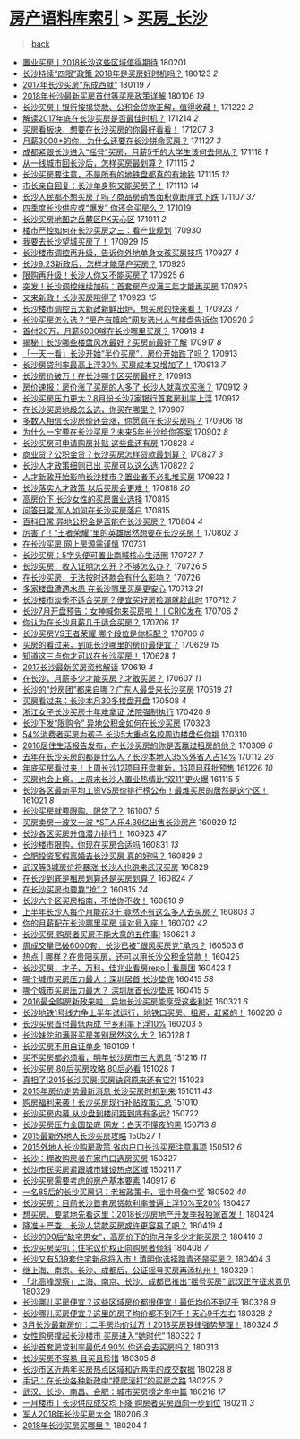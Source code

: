 [房产语料库索引](../../README.md)  > [买房_长沙](买房_长沙.md)
====
> [back](../README.md)

- [置业买房丨2018长沙这些区域值得期待](http://jkwz.applinzi.com/ittc/7065173131377771527.html#%E7%BD%AE%E4%B8%9A%E4%B9%B0%E6%88%BF%E4%B8%A82018%E9%95%BF%E6%B2%99%E8%BF%99%E4%BA%9B%E5%8C%BA%E5%9F%9F%E5%80%BC%E5%BE%97%E6%9C%9F%E5%BE%85) 180201  
- [长沙持续“四限”政策 2018年是买房好时机吗？](http://jkwz.applinzi.com/ittc/7061788279328736272.html#%E9%95%BF%E6%B2%99%E6%8C%81%E7%BB%AD%E2%80%9C%E5%9B%9B%E9%99%90%E2%80%9D%E6%94%BF%E7%AD%96+2018%E5%B9%B4%E6%98%AF%E4%B9%B0%E6%88%BF%E5%A5%BD%E6%97%B6%E6%9C%BA%E5%90%97%EF%BC%9F) 180123 *2* 
- [2017年长沙买房“东成西就”](http://jkwz.applinzi.com/ittc/7060253233107174406.html#2017%E5%B9%B4%E9%95%BF%E6%B2%99%E4%B9%B0%E6%88%BF%E2%80%9C%E4%B8%9C%E6%88%90%E8%A5%BF%E5%B0%B1%E2%80%9D) 180119 *7* 
- [2018年长沙最新买房首付等买房政策详解](http://jkwz.applinzi.com/ittc/7055385220805559307.html#2018%E5%B9%B4%E9%95%BF%E6%B2%99%E6%9C%80%E6%96%B0%E4%B9%B0%E6%88%BF%E9%A6%96%E4%BB%98%E7%AD%89%E4%B9%B0%E6%88%BF%E6%94%BF%E7%AD%96%E8%AF%A6%E8%A7%A3) 180106 *19* 
- [长沙买房丨银行按揭贷款、公积金贷款正解，值得收藏！](http://jkwz.applinzi.com/ittc/7049837351335887889.html#%E9%95%BF%E6%B2%99%E4%B9%B0%E6%88%BF%E4%B8%A8%E9%93%B6%E8%A1%8C%E6%8C%89%E6%8F%AD%E8%B4%B7%E6%AC%BE%E3%80%81%E5%85%AC%E7%A7%AF%E9%87%91%E8%B4%B7%E6%AC%BE%E6%AD%A3%E8%A7%A3%EF%BC%8C%E5%80%BC%E5%BE%97%E6%94%B6%E8%97%8F%EF%BC%81) 171222 *2* 
- [解读2017年底在长沙买房是否最佳时机？](http://jkwz.applinzi.com/ittc/7046963695517697041.html#%E8%A7%A3%E8%AF%BB2017%E5%B9%B4%E5%BA%95%E5%9C%A8%E9%95%BF%E6%B2%99%E4%B9%B0%E6%88%BF%E6%98%AF%E5%90%A6%E6%9C%80%E4%BD%B3%E6%97%B6%E6%9C%BA%EF%BC%9F) 171214 *2* 
- [买房看板块，想要在长沙买房的你最好看看！](http://jkwz.applinzi.com/ittc/7044350539700110353.html#%E4%B9%B0%E6%88%BF%E7%9C%8B%E6%9D%BF%E5%9D%97%EF%BC%8C%E6%83%B3%E8%A6%81%E5%9C%A8%E9%95%BF%E6%B2%99%E4%B9%B0%E6%88%BF%E7%9A%84%E4%BD%A0%E6%9C%80%E5%A5%BD%E7%9C%8B%E7%9C%8B%EF%BC%81) 171207 *3* 
- [月薪3000+的你，为什么还要在长沙拼命买房？](http://jkwz.applinzi.com/ittc/7040657881181979665.html#%E6%9C%88%E8%96%AA3000%2B%E7%9A%84%E4%BD%A0%EF%BC%8C%E4%B8%BA%E4%BB%80%E4%B9%88%E8%BF%98%E8%A6%81%E5%9C%A8%E9%95%BF%E6%B2%99%E6%8B%BC%E5%91%BD%E4%B9%B0%E6%88%BF%EF%BC%9F) 171127 *3* 
- [成都紧跟长沙进入“摇号”买房，月薪5千的大学生该何去何从？](http://jkwz.applinzi.com/ittc/7036912177515070481.html#%E6%88%90%E9%83%BD%E7%B4%A7%E8%B7%9F%E9%95%BF%E6%B2%99%E8%BF%9B%E5%85%A5%E2%80%9C%E6%91%87%E5%8F%B7%E2%80%9D%E4%B9%B0%E6%88%BF%EF%BC%8C%E6%9C%88%E8%96%AA5%E5%8D%83%E7%9A%84%E5%A4%A7%E5%AD%A6%E7%94%9F%E8%AF%A5%E4%BD%95%E5%8E%BB%E4%BD%95%E4%BB%8E%EF%BC%9F) 171118 *1* 
- [从一线城市回长沙后，怎样买房最划算？](http://jkwz.applinzi.com/ittc/7036161502388683793.html#%E4%BB%8E%E4%B8%80%E7%BA%BF%E5%9F%8E%E5%B8%82%E5%9B%9E%E9%95%BF%E6%B2%99%E5%90%8E%EF%BC%8C%E6%80%8E%E6%A0%B7%E4%B9%B0%E6%88%BF%E6%9C%80%E5%88%92%E7%AE%97%EF%BC%9F) 171115 *2* 
- [长沙买房要注意，不是所有的地铁盘都真的有地铁](http://jkwz.applinzi.com/ittc/7036126496249349136.html#%E9%95%BF%E6%B2%99%E4%B9%B0%E6%88%BF%E8%A6%81%E6%B3%A8%E6%84%8F%EF%BC%8C%E4%B8%8D%E6%98%AF%E6%89%80%E6%9C%89%E7%9A%84%E5%9C%B0%E9%93%81%E7%9B%98%E9%83%BD%E7%9C%9F%E7%9A%84%E6%9C%89%E5%9C%B0%E9%93%81) 171115 *12* 
- [市长亲自回复：长沙单身狗又能买房了！](http://jkwz.applinzi.com/ittc/7034282744090199057.html#%E5%B8%82%E9%95%BF%E4%BA%B2%E8%87%AA%E5%9B%9E%E5%A4%8D%EF%BC%9A%E9%95%BF%E6%B2%99%E5%8D%95%E8%BA%AB%E7%8B%97%E5%8F%88%E8%83%BD%E4%B9%B0%E6%88%BF%E4%BA%86%EF%BC%81) 171110 *14* 
- [长沙人民都不想买房了吗？商品房销售面积竟断崖式下跌](http://jkwz.applinzi.com/ittc/7033148755287737361.html#%E9%95%BF%E6%B2%99%E4%BA%BA%E6%B0%91%E9%83%BD%E4%B8%8D%E6%83%B3%E4%B9%B0%E6%88%BF%E4%BA%86%E5%90%97%EF%BC%9F%E5%95%86%E5%93%81%E6%88%BF%E9%94%80%E5%94%AE%E9%9D%A2%E7%A7%AF%E7%AB%9F%E6%96%AD%E5%B4%96%E5%BC%8F%E4%B8%8B%E8%B7%8C) 171107 *37* 
- [四季度长沙供应或“爆发” 你还会买房么？](http://jkwz.applinzi.com/ittc/7026187282573427729.html#%E5%9B%9B%E5%AD%A3%E5%BA%A6%E9%95%BF%E6%B2%99%E4%BE%9B%E5%BA%94%E6%88%96%E2%80%9C%E7%88%86%E5%8F%91%E2%80%9D+%E4%BD%A0%E8%BF%98%E4%BC%9A%E4%B9%B0%E6%88%BF%E4%B9%88%EF%BC%9F) 171019  
- [长沙买房地图之岳麓区PK天心区](http://jkwz.applinzi.com/ittc/7023177218073822224.html#%E9%95%BF%E6%B2%99%E4%B9%B0%E6%88%BF%E5%9C%B0%E5%9B%BE%E4%B9%8B%E5%B2%B3%E9%BA%93%E5%8C%BAPK%E5%A4%A9%E5%BF%83%E5%8C%BA) 171011 *2* 
- [楼市严控如何在长沙买房之三：看产业规划](http://jkwz.applinzi.com/ittc/7019043033985844240.html#%E6%A5%BC%E5%B8%82%E4%B8%A5%E6%8E%A7%E5%A6%82%E4%BD%95%E5%9C%A8%E9%95%BF%E6%B2%99%E4%B9%B0%E6%88%BF%E4%B9%8B%E4%B8%89%EF%BC%9A%E7%9C%8B%E4%BA%A7%E4%B8%9A%E8%A7%84%E5%88%92) 170930  
- [我要去长沙望城买房了！](http://jkwz.applinzi.com/ittc/7018658905595593744.html#%E6%88%91%E8%A6%81%E5%8E%BB%E9%95%BF%E6%B2%99%E6%9C%9B%E5%9F%8E%E4%B9%B0%E6%88%BF%E4%BA%86%EF%BC%81) 170929 *15* 
- [长沙楼市调控再升级，告诉你外地单身女孩买房技巧](http://jkwz.applinzi.com/ittc/7018045133289948176.html#%E9%95%BF%E6%B2%99%E6%A5%BC%E5%B8%82%E8%B0%83%E6%8E%A7%E5%86%8D%E5%8D%87%E7%BA%A7%EF%BC%8C%E5%91%8A%E8%AF%89%E4%BD%A0%E5%A4%96%E5%9C%B0%E5%8D%95%E8%BA%AB%E5%A5%B3%E5%AD%A9%E4%B9%B0%E6%88%BF%E6%8A%80%E5%B7%A7) 170927 *4* 
- [长沙9.23新政后，怎样才能落户买房？](http://jkwz.applinzi.com/ittc/7017304719280833552.html#%E9%95%BF%E6%B2%999.23%E6%96%B0%E6%94%BF%E5%90%8E%EF%BC%8C%E6%80%8E%E6%A0%B7%E6%89%8D%E8%83%BD%E8%90%BD%E6%88%B7%E4%B9%B0%E6%88%BF%EF%BC%9F) 170925  
- [限购再升级！长沙人你又不能买房了](http://jkwz.applinzi.com/ittc/7017289805715735569.html#%E9%99%90%E8%B4%AD%E5%86%8D%E5%8D%87%E7%BA%A7%EF%BC%81%E9%95%BF%E6%B2%99%E4%BA%BA%E4%BD%A0%E5%8F%88%E4%B8%8D%E8%83%BD%E4%B9%B0%E6%88%BF%E4%BA%86) 170925 *6* 
- [突发！长沙调控继续加码：首套房产权满三年才能再买房](http://jkwz.applinzi.com/ittc/7017222502487688209.html#%E7%AA%81%E5%8F%91%EF%BC%81%E9%95%BF%E6%B2%99%E8%B0%83%E6%8E%A7%E7%BB%A7%E7%BB%AD%E5%8A%A0%E7%A0%81%EF%BC%9A%E9%A6%96%E5%A5%97%E6%88%BF%E4%BA%A7%E6%9D%83%E6%BB%A1%E4%B8%89%E5%B9%B4%E6%89%8D%E8%83%BD%E5%86%8D%E4%B9%B0%E6%88%BF) 170925  
- [又来新政！长沙买房哦得了](http://jkwz.applinzi.com/ittc/7016537752571741200.html#%E5%8F%88%E6%9D%A5%E6%96%B0%E6%94%BF%EF%BC%81%E9%95%BF%E6%B2%99%E4%B9%B0%E6%88%BF%E5%93%A6%E5%BE%97%E4%BA%86) 170923 *15* 
- [长沙楼市调控五大新政新鲜出炉，想买房的快来看！](http://jkwz.applinzi.com/ittc/7016306516246922257.html#%E9%95%BF%E6%B2%99%E6%A5%BC%E5%B8%82%E8%B0%83%E6%8E%A7%E4%BA%94%E5%A4%A7%E6%96%B0%E6%94%BF%E6%96%B0%E9%B2%9C%E5%87%BA%E7%82%89%EF%BC%8C%E6%83%B3%E4%B9%B0%E6%88%BF%E7%9A%84%E5%BF%AB%E6%9D%A5%E7%9C%8B%EF%BC%81) 170923 *7* 
- [长沙买房怎么选？“房产有嘻哈”网友选出人气楼盘告诉你](http://jkwz.applinzi.com/ittc/7015170963040371728.html#%E9%95%BF%E6%B2%99%E4%B9%B0%E6%88%BF%E6%80%8E%E4%B9%88%E9%80%89%EF%BC%9F%E2%80%9C%E6%88%BF%E4%BA%A7%E6%9C%89%E5%98%BB%E5%93%88%E2%80%9D%E7%BD%91%E5%8F%8B%E9%80%89%E5%87%BA%E4%BA%BA%E6%B0%94%E6%A5%BC%E7%9B%98%E5%91%8A%E8%AF%89%E4%BD%A0) 170920 *2* 
- [首付20万，月薪5000够在长沙哪里买房？](http://jkwz.applinzi.com/ittc/7014675351622648849.html#%E9%A6%96%E4%BB%9820%E4%B8%87%EF%BC%8C%E6%9C%88%E8%96%AA5000%E5%A4%9F%E5%9C%A8%E9%95%BF%E6%B2%99%E5%93%AA%E9%87%8C%E4%B9%B0%E6%88%BF%EF%BC%9F) 170918 *4* 
- [揭秘｜长沙哪些楼盘风水最好？买房前最好了解](http://jkwz.applinzi.com/ittc/7014243792927065104.html#%E6%8F%AD%E7%A7%98%EF%BD%9C%E9%95%BF%E6%B2%99%E5%93%AA%E4%BA%9B%E6%A5%BC%E7%9B%98%E9%A3%8E%E6%B0%B4%E6%9C%80%E5%A5%BD%EF%BC%9F%E4%B9%B0%E6%88%BF%E5%89%8D%E6%9C%80%E5%A5%BD%E4%BA%86%E8%A7%A3) 170917 *8* 
- [「一天一看」长沙开始“半价买房”，房价开始跌了吗？](http://jkwz.applinzi.com/ittc/7012923747106030608.html#%E3%80%8C%E4%B8%80%E5%A4%A9%E4%B8%80%E7%9C%8B%E3%80%8D%E9%95%BF%E6%B2%99%E5%BC%80%E5%A7%8B%E2%80%9C%E5%8D%8A%E4%BB%B7%E4%B9%B0%E6%88%BF%E2%80%9D%EF%BC%8C%E6%88%BF%E4%BB%B7%E5%BC%80%E5%A7%8B%E8%B7%8C%E4%BA%86%E5%90%97%EF%BC%9F) 170913  
- [长沙房贷利率最高上浮30% 买房成本又增加了！](http://jkwz.applinzi.com/ittc/7012812586154984464.html#%E9%95%BF%E6%B2%99%E6%88%BF%E8%B4%B7%E5%88%A9%E7%8E%87%E6%9C%80%E9%AB%98%E4%B8%8A%E6%B5%AE30%25+%E4%B9%B0%E6%88%BF%E6%88%90%E6%9C%AC%E5%8F%88%E5%A2%9E%E5%8A%A0%E4%BA%86%EF%BC%81) 170913 *7* 
- [长沙房价破万！在长沙哪个区买房最好？](http://jkwz.applinzi.com/ittc/7012788849498129169.html#%E9%95%BF%E6%B2%99%E6%88%BF%E4%BB%B7%E7%A0%B4%E4%B8%87%EF%BC%81%E5%9C%A8%E9%95%BF%E6%B2%99%E5%93%AA%E4%B8%AA%E5%8C%BA%E4%B9%B0%E6%88%BF%E6%9C%80%E5%A5%BD%EF%BC%9F) 170913  
- [房价速报：房价涨了买房的人多了 长沙人就喜欢买涨？](http://jkwz.applinzi.com/ittc/7012455667682771985.html#%E6%88%BF%E4%BB%B7%E9%80%9F%E6%8A%A5%EF%BC%9A%E6%88%BF%E4%BB%B7%E6%B6%A8%E4%BA%86%E4%B9%B0%E6%88%BF%E7%9A%84%E4%BA%BA%E5%A4%9A%E4%BA%86+%E9%95%BF%E6%B2%99%E4%BA%BA%E5%B0%B1%E5%96%9C%E6%AC%A2%E4%B9%B0%E6%B6%A8%EF%BC%9F) 170912 *9* 
- [长沙买房压力更大？8月份长沙7家银行首套房利率上浮](http://jkwz.applinzi.com/ittc/7012073191898612752.html#%E9%95%BF%E6%B2%99%E4%B9%B0%E6%88%BF%E5%8E%8B%E5%8A%9B%E6%9B%B4%E5%A4%A7%EF%BC%9F8%E6%9C%88%E4%BB%BD%E9%95%BF%E6%B2%997%E5%AE%B6%E9%93%B6%E8%A1%8C%E9%A6%96%E5%A5%97%E6%88%BF%E5%88%A9%E7%8E%87%E4%B8%8A%E6%B5%AE) 170912  
- [在长沙买房地段怎么选，你买在哪里？](http://jkwz.applinzi.com/ittc/7010614054736102417.html#%E5%9C%A8%E9%95%BF%E6%B2%99%E4%B9%B0%E6%88%BF%E5%9C%B0%E6%AE%B5%E6%80%8E%E4%B9%88%E9%80%89%EF%BC%8C%E4%BD%A0%E4%B9%B0%E5%9C%A8%E5%93%AA%E9%87%8C%EF%BC%9F) 170907  
- [多数人相信长沙房价还会涨，你愿意在长沙买房吗？](http://jkwz.applinzi.com/ittc/7010138679539139600.html#%E5%A4%9A%E6%95%B0%E4%BA%BA%E7%9B%B8%E4%BF%A1%E9%95%BF%E6%B2%99%E6%88%BF%E4%BB%B7%E8%BF%98%E4%BC%9A%E6%B6%A8%EF%BC%8C%E4%BD%A0%E6%84%BF%E6%84%8F%E5%9C%A8%E9%95%BF%E6%B2%99%E4%B9%B0%E6%88%BF%E5%90%97%EF%BC%9F) 170906 *18* 
- [为什么一定要在长沙买房？未来5年长沙给你答案](http://jkwz.applinzi.com/ittc/7008654411617010704.html#%E4%B8%BA%E4%BB%80%E4%B9%88%E4%B8%80%E5%AE%9A%E8%A6%81%E5%9C%A8%E9%95%BF%E6%B2%99%E4%B9%B0%E6%88%BF%EF%BC%9F%E6%9C%AA%E6%9D%A55%E5%B9%B4%E9%95%BF%E6%B2%99%E7%BB%99%E4%BD%A0%E7%AD%94%E6%A1%88) 170902 *8* 
- [长沙买房可申请购房补贴 这些盘还有房](http://jkwz.applinzi.com/ittc/7006636250264765456.html#%E9%95%BF%E6%B2%99%E4%B9%B0%E6%88%BF%E5%8F%AF%E7%94%B3%E8%AF%B7%E8%B4%AD%E6%88%BF%E8%A1%A5%E8%B4%B4+%E8%BF%99%E4%BA%9B%E7%9B%98%E8%BF%98%E6%9C%89%E6%88%BF) 170828 *4* 
- [商业贷？公积金贷？长沙买房怎样贷款最划算？](http://jkwz.applinzi.com/ittc/7006506063824946193.html#%E5%95%86%E4%B8%9A%E8%B4%B7%EF%BC%9F%E5%85%AC%E7%A7%AF%E9%87%91%E8%B4%B7%EF%BC%9F%E9%95%BF%E6%B2%99%E4%B9%B0%E6%88%BF%E6%80%8E%E6%A0%B7%E8%B4%B7%E6%AC%BE%E6%9C%80%E5%88%92%E7%AE%97%EF%BC%9F) 170827 *3* 
- [长沙人才政策细则已出 买房可以这么选](http://jkwz.applinzi.com/ittc/7004681700473570320.html#%E9%95%BF%E6%B2%99%E4%BA%BA%E6%89%8D%E6%94%BF%E7%AD%96%E7%BB%86%E5%88%99%E5%B7%B2%E5%87%BA+%E4%B9%B0%E6%88%BF%E5%8F%AF%E4%BB%A5%E8%BF%99%E4%B9%88%E9%80%89) 170822 *2* 
- [人才新政开始影响长沙楼市？置业者不必扎堆买房](http://jkwz.applinzi.com/ittc/7004670560507003920.html#%E4%BA%BA%E6%89%8D%E6%96%B0%E6%94%BF%E5%BC%80%E5%A7%8B%E5%BD%B1%E5%93%8D%E9%95%BF%E6%B2%99%E6%A5%BC%E5%B8%82%EF%BC%9F%E7%BD%AE%E4%B8%9A%E8%80%85%E4%B8%8D%E5%BF%85%E6%89%8E%E5%A0%86%E4%B9%B0%E6%88%BF) 170822 *1* 
- [长沙落实人才政策 以后买房会更难！](http://jkwz.applinzi.com/ittc/7003165592356652048.html#%E9%95%BF%E6%B2%99%E8%90%BD%E5%AE%9E%E4%BA%BA%E6%89%8D%E6%94%BF%E7%AD%96+%E4%BB%A5%E5%90%8E%E4%B9%B0%E6%88%BF%E4%BC%9A%E6%9B%B4%E9%9A%BE%EF%BC%81) 170818 *20* 
- [高房价下 长沙女性的买房置业选择](http://jkwz.applinzi.com/ittc/7002086735100773392.html#%E9%AB%98%E6%88%BF%E4%BB%B7%E4%B8%8B+%E9%95%BF%E6%B2%99%E5%A5%B3%E6%80%A7%E7%9A%84%E4%B9%B0%E6%88%BF%E7%BD%AE%E4%B8%9A%E9%80%89%E6%8B%A9) 170815  
- [问答日常 军人如何在长沙买房落户](http://jkwz.applinzi.com/ittc/7002086723444818960.html#%E9%97%AE%E7%AD%94%E6%97%A5%E5%B8%B8+%E5%86%9B%E4%BA%BA%E5%A6%82%E4%BD%95%E5%9C%A8%E9%95%BF%E6%B2%99%E4%B9%B0%E6%88%BF%E8%90%BD%E6%88%B7) 170815  
- [百科日常 异地公积金是否能在长沙买房？](http://jkwz.applinzi.com/ittc/6998005292754027536.html#%E7%99%BE%E7%A7%91%E6%97%A5%E5%B8%B8+%E5%BC%82%E5%9C%B0%E5%85%AC%E7%A7%AF%E9%87%91%E6%98%AF%E5%90%A6%E8%83%BD%E5%9C%A8%E9%95%BF%E6%B2%99%E4%B9%B0%E6%88%BF%EF%BC%9F) 170804 *4* 
- [厉害了！“王者荣耀”里的英雄居然想要在长沙买房！](http://jkwz.applinzi.com/ittc/6997169192410022928.html#%E5%8E%89%E5%AE%B3%E4%BA%86%EF%BC%81%E2%80%9C%E7%8E%8B%E8%80%85%E8%8D%A3%E8%80%80%E2%80%9D%E9%87%8C%E7%9A%84%E8%8B%B1%E9%9B%84%E5%B1%85%E7%84%B6%E6%83%B3%E8%A6%81%E5%9C%A8%E9%95%BF%E6%B2%99%E4%B9%B0%E6%88%BF%EF%BC%81) 170802 *3* 
- [在长沙买房 网上房源需谨慎](http://jkwz.applinzi.com/ittc/6996527383140893712.html#%E5%9C%A8%E9%95%BF%E6%B2%99%E4%B9%B0%E6%88%BF+%E7%BD%91%E4%B8%8A%E6%88%BF%E6%BA%90%E9%9C%80%E8%B0%A8%E6%85%8E) 170731  
- [长沙买房：5字头便可置业南城核心生活圈](http://jkwz.applinzi.com/ittc/6994983600590947344.html#%E9%95%BF%E6%B2%99%E4%B9%B0%E6%88%BF%EF%BC%9A5%E5%AD%97%E5%A4%B4%E4%BE%BF%E5%8F%AF%E7%BD%AE%E4%B8%9A%E5%8D%97%E5%9F%8E%E6%A0%B8%E5%BF%83%E7%94%9F%E6%B4%BB%E5%9C%88) 170727 *7* 
- [长沙买房，收入证明怎么开？不够怎么办？](http://jkwz.applinzi.com/ittc/6994571260112405521.html#%E9%95%BF%E6%B2%99%E4%B9%B0%E6%88%BF%EF%BC%8C%E6%94%B6%E5%85%A5%E8%AF%81%E6%98%8E%E6%80%8E%E4%B9%88%E5%BC%80%EF%BC%9F%E4%B8%8D%E5%A4%9F%E6%80%8E%E4%B9%88%E5%8A%9E%EF%BC%9F) 170726 *5* 
- [在长沙买房，无法按时还款会有什么影响？](http://jkwz.applinzi.com/ittc/6994423274174677777.html#%E5%9C%A8%E9%95%BF%E6%B2%99%E4%B9%B0%E6%88%BF%EF%BC%8C%E6%97%A0%E6%B3%95%E6%8C%89%E6%97%B6%E8%BF%98%E6%AC%BE%E4%BC%9A%E6%9C%89%E4%BB%80%E4%B9%88%E5%BD%B1%E5%93%8D%EF%BC%9F) 170726  
- [多家楼盘遭遇水患 在长沙哪里买房更安心](http://jkwz.applinzi.com/ittc/6989800583123698705.html#%E5%A4%9A%E5%AE%B6%E6%A5%BC%E7%9B%98%E9%81%AD%E9%81%87%E6%B0%B4%E6%82%A3+%E5%9C%A8%E9%95%BF%E6%B2%99%E5%93%AA%E9%87%8C%E4%B9%B0%E6%88%BF%E6%9B%B4%E5%AE%89%E5%BF%83) 170713 *21* 
- [长沙楼市淡季不适合买房？便宜买好房捡漏就趁此时](http://jkwz.applinzi.com/ittc/6989379712559088657.html#%E9%95%BF%E6%B2%99%E6%A5%BC%E5%B8%82%E6%B7%A1%E5%AD%A3%E4%B8%8D%E9%80%82%E5%90%88%E4%B9%B0%E6%88%BF%EF%BC%9F%E4%BE%BF%E5%AE%9C%E4%B9%B0%E5%A5%BD%E6%88%BF%E6%8D%A1%E6%BC%8F%E5%B0%B1%E8%B6%81%E6%AD%A4%E6%97%B6) 170712 *7* 
- [长沙7月开盘预告：女神喊你来买房啦！丨CRIC发布](http://jkwz.applinzi.com/ittc/6987281505800684548.html#%E9%95%BF%E6%B2%997%E6%9C%88%E5%BC%80%E7%9B%98%E9%A2%84%E5%91%8A%EF%BC%9A%E5%A5%B3%E7%A5%9E%E5%96%8A%E4%BD%A0%E6%9D%A5%E4%B9%B0%E6%88%BF%E5%95%A6%EF%BC%81%E4%B8%A8CRIC%E5%8F%91%E5%B8%83) 170706 *2* 
- [你认为在长沙月薪几千适合买房？](http://jkwz.applinzi.com/ittc/6987249079166698500.html#%E4%BD%A0%E8%AE%A4%E4%B8%BA%E5%9C%A8%E9%95%BF%E6%B2%99%E6%9C%88%E8%96%AA%E5%87%A0%E5%8D%83%E9%80%82%E5%90%88%E4%B9%B0%E6%88%BF%EF%BC%9F) 170706 *17* 
- [长沙买房VS王者荣耀 哪个段位是你标配？](http://jkwz.applinzi.com/ittc/6987118358146057232.html#%E9%95%BF%E6%B2%99%E4%B9%B0%E6%88%BFVS%E7%8E%8B%E8%80%85%E8%8D%A3%E8%80%80+%E5%93%AA%E4%B8%AA%E6%AE%B5%E4%BD%8D%E6%98%AF%E4%BD%A0%E6%A0%87%E9%85%8D%EF%BC%9F) 170706 *6* 
- [买房的看过来，到底长沙哪里的房价最便宜？](http://jkwz.applinzi.com/ittc/6984599479884710917.html#%E4%B9%B0%E6%88%BF%E7%9A%84%E7%9C%8B%E8%BF%87%E6%9D%A5%EF%BC%8C%E5%88%B0%E5%BA%95%E9%95%BF%E6%B2%99%E5%93%AA%E9%87%8C%E7%9A%84%E6%88%BF%E4%BB%B7%E6%9C%80%E4%BE%BF%E5%AE%9C%EF%BC%9F) 170629 *15* 
- [知道这三点你才可以在长沙买房！](http://jkwz.applinzi.com/ittc/6984240708356408325.html#%E7%9F%A5%E9%81%93%E8%BF%99%E4%B8%89%E7%82%B9%E4%BD%A0%E6%89%8D%E5%8F%AF%E4%BB%A5%E5%9C%A8%E9%95%BF%E6%B2%99%E4%B9%B0%E6%88%BF%EF%BC%81) 170628 *1* 
- [2017长沙最新买房资格解读](http://jkwz.applinzi.com/ittc/6980924757829485572.html#2017%E9%95%BF%E6%B2%99%E6%9C%80%E6%96%B0%E4%B9%B0%E6%88%BF%E8%B5%84%E6%A0%BC%E8%A7%A3%E8%AF%BB) 170619 *4* 
- [在长沙，月薪多少才能买房？才敢买房？](http://jkwz.applinzi.com/ittc/6976486492468675589.html#%E5%9C%A8%E9%95%BF%E6%B2%99%EF%BC%8C%E6%9C%88%E8%96%AA%E5%A4%9A%E5%B0%91%E6%89%8D%E8%83%BD%E4%B9%B0%E6%88%BF%EF%BC%9F%E6%89%8D%E6%95%A2%E4%B9%B0%E6%88%BF%EF%BC%9F) 170607 *11* 
- [长沙的“炒房团”都来自哪？广东人最爱来长沙买房](http://jkwz.applinzi.com/ittc/6969336981635990532.html#%E9%95%BF%E6%B2%99%E7%9A%84%E2%80%9C%E7%82%92%E6%88%BF%E5%9B%A2%E2%80%9D%E9%83%BD%E6%9D%A5%E8%87%AA%E5%93%AA%EF%BC%9F%E5%B9%BF%E4%B8%9C%E4%BA%BA%E6%9C%80%E7%88%B1%E6%9D%A5%E9%95%BF%E6%B2%99%E4%B9%B0%E6%88%BF) 170519 *21* 
- [买房看过来：长沙本月30多楼盘开盘](http://jkwz.applinzi.com/ittc/6965247023463793668.html#%E4%B9%B0%E6%88%BF%E7%9C%8B%E8%BF%87%E6%9D%A5%EF%BC%9A%E9%95%BF%E6%B2%99%E6%9C%AC%E6%9C%8830%E5%A4%9A%E6%A5%BC%E7%9B%98%E5%BC%80%E7%9B%98) 170508 *4* 
- [浙江女子长沙买房十年难拿证 法院强制执行](http://jkwz.applinzi.com/ittc/6958536810237002757.html#%E6%B5%99%E6%B1%9F%E5%A5%B3%E5%AD%90%E9%95%BF%E6%B2%99%E4%B9%B0%E6%88%BF%E5%8D%81%E5%B9%B4%E9%9A%BE%E6%8B%BF%E8%AF%81+%E6%B3%95%E9%99%A2%E5%BC%BA%E5%88%B6%E6%89%A7%E8%A1%8C) 170420 *9* 
- [长沙下发“限购令” 异地公积金如何在长沙买房](http://jkwz.applinzi.com/ittc/6948240321023575045.html#%E9%95%BF%E6%B2%99%E4%B8%8B%E5%8F%91%E2%80%9C%E9%99%90%E8%B4%AD%E4%BB%A4%E2%80%9D+%E5%BC%82%E5%9C%B0%E5%85%AC%E7%A7%AF%E9%87%91%E5%A6%82%E4%BD%95%E5%9C%A8%E9%95%BF%E6%B2%99%E4%B9%B0%E6%88%BF) 170323  
- [54%消费者买房为孩子 长沙5大重点名校周边楼盘任你挑](http://jkwz.applinzi.com/ittc/6943317281852621829.html#54%25%E6%B6%88%E8%B4%B9%E8%80%85%E4%B9%B0%E6%88%BF%E4%B8%BA%E5%AD%A9%E5%AD%90+%E9%95%BF%E6%B2%995%E5%A4%A7%E9%87%8D%E7%82%B9%E5%90%8D%E6%A0%A1%E5%91%A8%E8%BE%B9%E6%A5%BC%E7%9B%98%E4%BB%BB%E4%BD%A0%E6%8C%91) 170310  
- [2016居住生活报告发布，在长沙买房的你是否赢过租房的他？](http://jkwz.applinzi.com/ittc/6943135951516861444.html#2016%E5%B1%85%E4%BD%8F%E7%94%9F%E6%B4%BB%E6%8A%A5%E5%91%8A%E5%8F%91%E5%B8%83%EF%BC%8C%E5%9C%A8%E9%95%BF%E6%B2%99%E4%B9%B0%E6%88%BF%E7%9A%84%E4%BD%A0%E6%98%AF%E5%90%A6%E8%B5%A2%E8%BF%87%E7%A7%9F%E6%88%BF%E7%9A%84%E4%BB%96%EF%BC%9F) 170309 *6* 
- [去年在长沙买房的都是什么人？长沙本地人35%外省人占14%](http://jkwz.applinzi.com/ittc/6922183082185851909.html#%E5%8E%BB%E5%B9%B4%E5%9C%A8%E9%95%BF%E6%B2%99%E4%B9%B0%E6%88%BF%E7%9A%84%E9%83%BD%E6%98%AF%E4%BB%80%E4%B9%88%E4%BA%BA%EF%BC%9F%E9%95%BF%E6%B2%99%E6%9C%AC%E5%9C%B0%E4%BA%BA35%25%E5%A4%96%E7%9C%81%E4%BA%BA%E5%8D%A014%25) 170112 *26* 
- [年底买房看过来！上周长沙12项目开盘推新，16项目获批预售](http://jkwz.applinzi.com/ittc/6915972532909114372.html#%E5%B9%B4%E5%BA%95%E4%B9%B0%E6%88%BF%E7%9C%8B%E8%BF%87%E6%9D%A5%EF%BC%81%E4%B8%8A%E5%91%A8%E9%95%BF%E6%B2%9912%E9%A1%B9%E7%9B%AE%E5%BC%80%E7%9B%98%E6%8E%A8%E6%96%B0%EF%BC%8C16%E9%A1%B9%E7%9B%AE%E8%8E%B7%E6%89%B9%E9%A2%84%E5%94%AE) 161226 *10* 
- [买房也会上瘾，上周末长沙人置业热情比“双11”更火爆](http://jkwz.applinzi.com/ittc/6900688373491958789.html#%E4%B9%B0%E6%88%BF%E4%B9%9F%E4%BC%9A%E4%B8%8A%E7%98%BE%EF%BC%8C%E4%B8%8A%E5%91%A8%E6%9C%AB%E9%95%BF%E6%B2%99%E4%BA%BA%E7%BD%AE%E4%B8%9A%E7%83%AD%E6%83%85%E6%AF%94%E2%80%9C%E5%8F%8C11%E2%80%9D%E6%9B%B4%E7%81%AB%E7%88%86) 161115 *5* 
- [长沙各区最新平均工资VS房价排行榜公布！最难买房的居然是这个区！](http://jkwz.applinzi.com/ittc/6891484936833336325.html#%E9%95%BF%E6%B2%99%E5%90%84%E5%8C%BA%E6%9C%80%E6%96%B0%E5%B9%B3%E5%9D%87%E5%B7%A5%E8%B5%84VS%E6%88%BF%E4%BB%B7%E6%8E%92%E8%A1%8C%E6%A6%9C%E5%85%AC%E5%B8%83%EF%BC%81%E6%9C%80%E9%9A%BE%E4%B9%B0%E6%88%BF%E7%9A%84%E5%B1%85%E7%84%B6%E6%98%AF%E8%BF%99%E4%B8%AA%E5%8C%BA%EF%BC%81) 161021 *8* 
- [长沙买房就要限购、限贷了？](http://jkwz.applinzi.com/ittc/6886328416483148805.html#%E9%95%BF%E6%B2%99%E4%B9%B0%E6%88%BF%E5%B0%B1%E8%A6%81%E9%99%90%E8%B4%AD%E3%80%81%E9%99%90%E8%B4%B7%E4%BA%86%EF%BC%9F) 161007 *5* 
- [买房卖房一波又一波 *ST人乐4.36亿出售长沙房产](http://jkwz.applinzi.com/ittc/6883386580219200517.html#%E4%B9%B0%E6%88%BF%E5%8D%96%E6%88%BF%E4%B8%80%E6%B3%A2%E5%8F%88%E4%B8%80%E6%B3%A2+%2AST%E4%BA%BA%E4%B9%904.36%E4%BA%BF%E5%87%BA%E5%94%AE%E9%95%BF%E6%B2%99%E6%88%BF%E4%BA%A7) 160929 *12* 
- [长沙各区买房升值潜力排行！](http://jkwz.applinzi.com/ittc/6881070528240043012.html#%E9%95%BF%E6%B2%99%E5%90%84%E5%8C%BA%E4%B9%B0%E6%88%BF%E5%8D%87%E5%80%BC%E6%BD%9C%E5%8A%9B%E6%8E%92%E8%A1%8C%EF%BC%81) 160923 *47* 
- [长沙楼市限购，你现在买房合适吗](http://jkwz.applinzi.com/ittc/6872589427947340804.html#%E9%95%BF%E6%B2%99%E6%A5%BC%E5%B8%82%E9%99%90%E8%B4%AD%EF%BC%8C%E4%BD%A0%E7%8E%B0%E5%9C%A8%E4%B9%B0%E6%88%BF%E5%90%88%E9%80%82%E5%90%97) 160831 *13* 
- [合肥投资客假离婚去长沙买房 真的好吗？](http://jkwz.applinzi.com/ittc/6871728899834250245.html#%E5%90%88%E8%82%A5%E6%8A%95%E8%B5%84%E5%AE%A2%E5%81%87%E7%A6%BB%E5%A9%9A%E5%8E%BB%E9%95%BF%E6%B2%99%E4%B9%B0%E6%88%BF+%E7%9C%9F%E7%9A%84%E5%A5%BD%E5%90%97%EF%BC%9F) 160829 *3* 
- [武汉等3城房价将暴涨 长沙人也跑来武汉买房](http://jkwz.applinzi.com/ittc/6871714413551289349.html#%E6%AD%A6%E6%B1%89%E7%AD%893%E5%9F%8E%E6%88%BF%E4%BB%B7%E5%B0%86%E6%9A%B4%E6%B6%A8+%E9%95%BF%E6%B2%99%E4%BA%BA%E4%B9%9F%E8%B7%91%E6%9D%A5%E6%AD%A6%E6%B1%89%E4%B9%B0%E6%88%BF) 160829  
- [在长沙到底是租房划算还是买房划算？](http://jkwz.applinzi.com/ittc/6869871615281726469.html#%E5%9C%A8%E9%95%BF%E6%B2%99%E5%88%B0%E5%BA%95%E6%98%AF%E7%A7%9F%E6%88%BF%E5%88%92%E7%AE%97%E8%BF%98%E6%98%AF%E4%B9%B0%E6%88%BF%E5%88%92%E7%AE%97%EF%BC%9F) 160824 *7* 
- [在长沙买房也要靠“抢”？](http://jkwz.applinzi.com/ittc/6866556445742613509.html#%E5%9C%A8%E9%95%BF%E6%B2%99%E4%B9%B0%E6%88%BF%E4%B9%9F%E8%A6%81%E9%9D%A0%E2%80%9C%E6%8A%A2%E2%80%9D%EF%BC%9F) 160815 *24* 
- [长沙六个区买房指南，不怕你不收！](http://jkwz.applinzi.com/ittc/6864798110185948164.html#%E9%95%BF%E6%B2%99%E5%85%AD%E4%B8%AA%E5%8C%BA%E4%B9%B0%E6%88%BF%E6%8C%87%E5%8D%97%EF%BC%8C%E4%B8%8D%E6%80%95%E4%BD%A0%E4%B8%8D%E6%94%B6%EF%BC%81) 160810 *9* 
- [上半年长沙人每个月能花3千 竟然还有这么多人去买房？](http://jkwz.applinzi.com/ittc/6862203059664585733.html#%E4%B8%8A%E5%8D%8A%E5%B9%B4%E9%95%BF%E6%B2%99%E4%BA%BA%E6%AF%8F%E4%B8%AA%E6%9C%88%E8%83%BD%E8%8A%B13%E5%8D%83+%E7%AB%9F%E7%84%B6%E8%BF%98%E6%9C%89%E8%BF%99%E4%B9%88%E5%A4%9A%E4%BA%BA%E5%8E%BB%E4%B9%B0%E6%88%BF%EF%BC%9F) 160803 *3* 
- [你的月薪配在长沙哪里买房 请对号入座！](http://jkwz.applinzi.com/ittc/6850392386433451012.html#%E4%BD%A0%E7%9A%84%E6%9C%88%E8%96%AA%E9%85%8D%E5%9C%A8%E9%95%BF%E6%B2%99%E5%93%AA%E9%87%8C%E4%B9%B0%E6%88%BF+%E8%AF%B7%E5%AF%B9%E5%8F%B7%E5%85%A5%E5%BA%A7%EF%BC%81) 160702 *42* 
- [长沙买房 购房者买房不能大意的五件事!](http://jkwz.applinzi.com/ittc/6846181967464498180.html#%E9%95%BF%E6%B2%99%E4%B9%B0%E6%88%BF+%E8%B4%AD%E6%88%BF%E8%80%85%E4%B9%B0%E6%88%BF%E4%B8%8D%E8%83%BD%E5%A4%A7%E6%84%8F%E7%9A%84%E4%BA%94%E4%BB%B6%E4%BA%8B%21) 160621 *3* 
- [周成交量已破6000套，长沙已被&quot;跟风买房党&quot;承包？](http://jkwz.applinzi.com/ittc/6828081193987605508.html#%E5%91%A8%E6%88%90%E4%BA%A4%E9%87%8F%E5%B7%B2%E7%A0%B46000%E5%A5%97%EF%BC%8C%E9%95%BF%E6%B2%99%E5%B7%B2%E8%A2%AB%26quot%3B%E8%B7%9F%E9%A3%8E%E4%B9%B0%E6%88%BF%E5%85%9A%26quot%3B%E6%89%BF%E5%8C%85%EF%BC%9F) 160503 *6* 
- [热点 | 哪样？在贵阳买房，还可以用长沙公积金贷款！](http://jkwz.applinzi.com/ittc/6825033290595435524.html#%E7%83%AD%E7%82%B9+%7C+%E5%93%AA%E6%A0%B7%EF%BC%9F%E5%9C%A8%E8%B4%B5%E9%98%B3%E4%B9%B0%E6%88%BF%EF%BC%8C%E8%BF%98%E5%8F%AF%E4%BB%A5%E7%94%A8%E9%95%BF%E6%B2%99%E5%85%AC%E7%A7%AF%E9%87%91%E8%B4%B7%E6%AC%BE%EF%BC%81) 160425  
- [长沙买房，才子、万科、佳兆业看房repo | 看房团](http://jkwz.applinzi.com/ittc/6824369566498948101.html#%E9%95%BF%E6%B2%99%E4%B9%B0%E6%88%BF%EF%BC%8C%E6%89%8D%E5%AD%90%E3%80%81%E4%B8%87%E7%A7%91%E3%80%81%E4%BD%B3%E5%85%86%E4%B8%9A%E7%9C%8B%E6%88%BFrepo+%7C+%E7%9C%8B%E6%88%BF%E5%9B%A2) 160423 *1* 
- [哪个城市买房压力最大：深圳居首 长沙垫底](http://jkwz.applinzi.com/ittc/6821272042141647876.html#%E5%93%AA%E4%B8%AA%E5%9F%8E%E5%B8%82%E4%B9%B0%E6%88%BF%E5%8E%8B%E5%8A%9B%E6%9C%80%E5%A4%A7%EF%BC%9A%E6%B7%B1%E5%9C%B3%E5%B1%85%E9%A6%96+%E9%95%BF%E6%B2%99%E5%9E%AB%E5%BA%95) 160415 *58* 
- [哪个城市买房压力最大？ 深圳居首长沙垫底](http://jkwz.applinzi.com/ittc/6821242466233484293.html#%E5%93%AA%E4%B8%AA%E5%9F%8E%E5%B8%82%E4%B9%B0%E6%88%BF%E5%8E%8B%E5%8A%9B%E6%9C%80%E5%A4%A7%EF%BC%9F+%E6%B7%B1%E5%9C%B3%E5%B1%85%E9%A6%96%E9%95%BF%E6%B2%99%E5%9E%AB%E5%BA%95) 160415 *5* 
- [2016最全购房新政来啦！异地长沙买房能享受这些利好](http://jkwz.applinzi.com/ittc/6812096519830258692.html#2016%E6%9C%80%E5%85%A8%E8%B4%AD%E6%88%BF%E6%96%B0%E6%94%BF%E6%9D%A5%E5%95%A6%EF%BC%81%E5%BC%82%E5%9C%B0%E9%95%BF%E6%B2%99%E4%B9%B0%E6%88%BF%E8%83%BD%E4%BA%AB%E5%8F%97%E8%BF%99%E4%BA%9B%E5%88%A9%E5%A5%BD) 160321 *6* 
- [长沙地铁1号线力争上半年试运行，地铁口买房、租房，赶紧的！](http://jkwz.applinzi.com/ittc/6800512085003863045.html#%E9%95%BF%E6%B2%99%E5%9C%B0%E9%93%811%E5%8F%B7%E7%BA%BF%E5%8A%9B%E4%BA%89%E4%B8%8A%E5%8D%8A%E5%B9%B4%E8%AF%95%E8%BF%90%E8%A1%8C%EF%BC%8C%E5%9C%B0%E9%93%81%E5%8F%A3%E4%B9%B0%E6%88%BF%E3%80%81%E7%A7%9F%E6%88%BF%EF%BC%8C%E8%B5%B6%E7%B4%A7%E7%9A%84%EF%BC%81) 160220 *6* 
- [长沙买房首付最低两成 宁乡利率下浮10%](http://jkwz.applinzi.com/ittc/6794553620234241029.html#%E9%95%BF%E6%B2%99%E4%B9%B0%E6%88%BF%E9%A6%96%E4%BB%98%E6%9C%80%E4%BD%8E%E4%B8%A4%E6%88%90+%E5%AE%81%E4%B9%A1%E5%88%A9%E7%8E%87%E4%B8%8B%E6%B5%AE10%25) 160203 *5* 
- [长沙妹陀和满哥买房差别居然这么大？](http://jkwz.applinzi.com/ittc/6792282006914335749.html#%E9%95%BF%E6%B2%99%E5%A6%B9%E9%99%80%E5%92%8C%E6%BB%A1%E5%93%A5%E4%B9%B0%E6%88%BF%E5%B7%AE%E5%88%AB%E5%B1%85%E7%84%B6%E8%BF%99%E4%B9%88%E5%A4%A7%EF%BC%9F) 160128 *1* 
- [长沙买房不用自证单身](http://jkwz.applinzi.com/ittc/6785232150676898820.html#%E9%95%BF%E6%B2%99%E4%B9%B0%E6%88%BF%E4%B8%8D%E7%94%A8%E8%87%AA%E8%AF%81%E5%8D%95%E8%BA%AB) 160109 *1* 
- [买不买房都必须看，明年长沙房市三大讯息](http://jkwz.applinzi.com/ittc/6776365001757688836.html#%E4%B9%B0%E4%B8%8D%E4%B9%B0%E6%88%BF%E9%83%BD%E5%BF%85%E9%A1%BB%E7%9C%8B%EF%BC%8C%E6%98%8E%E5%B9%B4%E9%95%BF%E6%B2%99%E6%88%BF%E5%B8%82%E4%B8%89%E5%A4%A7%E8%AE%AF%E6%81%AF) 151216 *11* 
- [长沙买房 80后买房攻略 80后必看](http://jkwz.applinzi.com/ittc/6758230267337376773.html#%E9%95%BF%E6%B2%99%E4%B9%B0%E6%88%BF+80%E5%90%8E%E4%B9%B0%E6%88%BF%E6%94%BB%E7%95%A5+80%E5%90%8E%E5%BF%85%E7%9C%8B) 151028 *1* 
- [真相了!2015长沙买房:买房诀窍原来还有它?!](http://jkwz.applinzi.com/ittc/6756294628656727045.html#%E7%9C%9F%E7%9B%B8%E4%BA%86%212015%E9%95%BF%E6%B2%99%E4%B9%B0%E6%88%BF%3A%E4%B9%B0%E6%88%BF%E8%AF%80%E7%AA%8D%E5%8E%9F%E6%9D%A5%E8%BF%98%E6%9C%89%E5%AE%83%3F%21) 151023  
- [2015年房价走势最新消息 长沙买房时机到来](http://jkwz.applinzi.com/ittc/6751576074507191300.html#2015%E5%B9%B4%E6%88%BF%E4%BB%B7%E8%B5%B0%E5%8A%BF%E6%9C%80%E6%96%B0%E6%B6%88%E6%81%AF+%E9%95%BF%E6%B2%99%E4%B9%B0%E6%88%BF%E6%97%B6%E6%9C%BA%E5%88%B0%E6%9D%A5) 151011 *43* 
- [购房福利来袭！长沙买房现行补贴政策汇总](http://jkwz.applinzi.com/ittc/6751558632645116933.html#%E8%B4%AD%E6%88%BF%E7%A6%8F%E5%88%A9%E6%9D%A5%E8%A2%AD%EF%BC%81%E9%95%BF%E6%B2%99%E4%B9%B0%E6%88%BF%E7%8E%B0%E8%A1%8C%E8%A1%A5%E8%B4%B4%E6%94%BF%E7%AD%96%E6%B1%87%E6%80%BB) 151010  
- [长沙买房内幕 从沙盘到楼间距到底有多远?](http://jkwz.applinzi.com/ittc/547650615002773370.html#%E9%95%BF%E6%B2%99%E4%B9%B0%E6%88%BF%E5%86%85%E5%B9%95+%E4%BB%8E%E6%B2%99%E7%9B%98%E5%88%B0%E6%A5%BC%E9%97%B4%E8%B7%9D%E5%88%B0%E5%BA%95%E6%9C%89%E5%A4%9A%E8%BF%9C%3F) 150722  
- [长沙买房压力全国垫底 网友：白天不懂夜的黑](http://jkwz.applinzi.com/ittc/547650614938405320.html#%E9%95%BF%E6%B2%99%E4%B9%B0%E6%88%BF%E5%8E%8B%E5%8A%9B%E5%85%A8%E5%9B%BD%E5%9E%AB%E5%BA%95+%E7%BD%91%E5%8F%8B%EF%BC%9A%E7%99%BD%E5%A4%A9%E4%B8%8D%E6%87%82%E5%A4%9C%E7%9A%84%E9%BB%91) 150713 *8* 
- [2015最新外地人长沙买房攻略](http://jkwz.applinzi.com/ittc/547650611419260636.html#2015%E6%9C%80%E6%96%B0%E5%A4%96%E5%9C%B0%E4%BA%BA%E9%95%BF%E6%B2%99%E4%B9%B0%E6%88%BF%E6%94%BB%E7%95%A5) 150527 *1* 
- [2015外地人长沙购房政策 省内户口长沙买房注意事项](http://jkwz.applinzi.com/ittc/547650611405445454.html#2015%E5%A4%96%E5%9C%B0%E4%BA%BA%E9%95%BF%E6%B2%99%E8%B4%AD%E6%88%BF%E6%94%BF%E7%AD%96+%E7%9C%81%E5%86%85%E6%88%B7%E5%8F%A3%E9%95%BF%E6%B2%99%E4%B9%B0%E6%88%BF%E6%B3%A8%E6%84%8F%E4%BA%8B%E9%A1%B9) 150512 *6* 
- [长沙：棚改购房者在家门口选房买房](http://jkwz.applinzi.com/ittc/547650611400974135.html#%E9%95%BF%E6%B2%99%EF%BC%9A%E6%A3%9A%E6%94%B9%E8%B4%AD%E6%88%BF%E8%80%85%E5%9C%A8%E5%AE%B6%E9%97%A8%E5%8F%A3%E9%80%89%E6%88%BF%E4%B9%B0%E6%88%BF) 150327  
- [长沙市民买房紧跟城市建设热点区域](http://jkwz.applinzi.com/ittc/547650611391306474.html#%E9%95%BF%E6%B2%99%E5%B8%82%E6%B0%91%E4%B9%B0%E6%88%BF%E7%B4%A7%E8%B7%9F%E5%9F%8E%E5%B8%82%E5%BB%BA%E8%AE%BE%E7%83%AD%E7%82%B9%E5%8C%BA%E5%9F%9F) 150211 *7* 
- [长沙买房需要考虑的房产基本要素](http://jkwz.applinzi.com/ittc/547650611376304681.html#%E9%95%BF%E6%B2%99%E4%B9%B0%E6%88%BF%E9%9C%80%E8%A6%81%E8%80%83%E8%99%91%E7%9A%84%E6%88%BF%E4%BA%A7%E5%9F%BA%E6%9C%AC%E8%A6%81%E7%B4%A0) 140917 *6* 
- [一名85后的长沙买房记：老被政策卡，摇中号像中奖](http://jkwz.applinzi.com/ittc/7098548394580771857.html#%E4%B8%80%E5%90%8D85%E5%90%8E%E7%9A%84%E9%95%BF%E6%B2%99%E4%B9%B0%E6%88%BF%E8%AE%B0%EF%BC%9A%E8%80%81%E8%A2%AB%E6%94%BF%E7%AD%96%E5%8D%A1%EF%BC%8C%E6%91%87%E4%B8%AD%E5%8F%B7%E5%83%8F%E4%B8%AD%E5%A5%96) 180502 *40* 
- [长沙买房：目前长沙首套房贷款利率普遍上浮10%至20%](http://jkwz.applinzi.com/ittc/7096710343038600208.html#%E9%95%BF%E6%B2%99%E4%B9%B0%E6%88%BF%EF%BC%9A%E7%9B%AE%E5%89%8D%E9%95%BF%E6%B2%99%E9%A6%96%E5%A5%97%E6%88%BF%E8%B4%B7%E6%AC%BE%E5%88%A9%E7%8E%87%E6%99%AE%E9%81%8D%E4%B8%8A%E6%B5%AE10%25%E8%87%B320%25) 180427  
- [想买房、要拿地先看这里：2018长沙房地产开发季报独家首发！](http://jkwz.applinzi.com/ittc/7095469429460829190.html#%E6%83%B3%E4%B9%B0%E6%88%BF%E3%80%81%E8%A6%81%E6%8B%BF%E5%9C%B0%E5%85%88%E7%9C%8B%E8%BF%99%E9%87%8C%EF%BC%9A2018%E9%95%BF%E6%B2%99%E6%88%BF%E5%9C%B0%E4%BA%A7%E5%BC%80%E5%8F%91%E5%AD%A3%E6%8A%A5%E7%8B%AC%E5%AE%B6%E9%A6%96%E5%8F%91%EF%BC%81) 180424  
- [降准＋严查，长沙人贷款买房或许更容易了吧？](http://jkwz.applinzi.com/ittc/7093672049610589201.html#%E9%99%8D%E5%87%86%EF%BC%8B%E4%B8%A5%E6%9F%A5%EF%BC%8C%E9%95%BF%E6%B2%99%E4%BA%BA%E8%B4%B7%E6%AC%BE%E4%B9%B0%E6%88%BF%E6%88%96%E8%AE%B8%E6%9B%B4%E5%AE%B9%E6%98%93%E4%BA%86%E5%90%A7%EF%BC%9F) 180419 *4* 
- [长沙的90后“缺宅男女”，高房价下的你月存多少才能买房？](http://jkwz.applinzi.com/ittc/7090413890141946891.html#%E9%95%BF%E6%B2%99%E7%9A%8490%E5%90%8E%E2%80%9C%E7%BC%BA%E5%AE%85%E7%94%B7%E5%A5%B3%E2%80%9D%EF%BC%8C%E9%AB%98%E6%88%BF%E4%BB%B7%E4%B8%8B%E7%9A%84%E4%BD%A0%E6%9C%88%E5%AD%98%E5%A4%9A%E5%B0%91%E6%89%8D%E8%83%BD%E4%B9%B0%E6%88%BF%EF%BC%9F) 180410 *3* 
- [长沙买房契机：住宅议价权正向购房者倾斜](http://jkwz.applinzi.com/ittc/7089644674501575690.html#%E9%95%BF%E6%B2%99%E4%B9%B0%E6%88%BF%E5%A5%91%E6%9C%BA%EF%BC%9A%E4%BD%8F%E5%AE%85%E8%AE%AE%E4%BB%B7%E6%9D%83%E6%AD%A3%E5%90%91%E8%B4%AD%E6%88%BF%E8%80%85%E5%80%BE%E6%96%9C) 180408 *7* 
- [长沙又有539套住宅新品将入市！清明你选择踏青还是买房？](http://jkwz.applinzi.com/ittc/7088131225380455431.html#%E9%95%BF%E6%B2%99%E5%8F%88%E6%9C%89539%E5%A5%97%E4%BD%8F%E5%AE%85%E6%96%B0%E5%93%81%E5%B0%86%E5%85%A5%E5%B8%82%EF%BC%81%E6%B8%85%E6%98%8E%E4%BD%A0%E9%80%89%E6%8B%A9%E8%B8%8F%E9%9D%92%E8%BF%98%E6%98%AF%E4%B9%B0%E6%88%BF%EF%BC%9F) 180404 *3* 
- [继上海、南京、长沙、成都后，公证摇号买房再添杭州！](http://jkwz.applinzi.com/ittc/7085898865817682950.html#%E7%BB%A7%E4%B8%8A%E6%B5%B7%E3%80%81%E5%8D%97%E4%BA%AC%E3%80%81%E9%95%BF%E6%B2%99%E3%80%81%E6%88%90%E9%83%BD%E5%90%8E%EF%BC%8C%E5%85%AC%E8%AF%81%E6%91%87%E5%8F%B7%E4%B9%B0%E6%88%BF%E5%86%8D%E6%B7%BB%E6%9D%AD%E5%B7%9E%EF%BC%81) 180329 *1* 
- [「北高峰观察」上海、南京、长沙、成都已推出“摇号买房” 武汉正在征求意见](http://jkwz.applinzi.com/ittc/7085837685568832523.html#%E3%80%8C%E5%8C%97%E9%AB%98%E5%B3%B0%E8%A7%82%E5%AF%9F%E3%80%8D%E4%B8%8A%E6%B5%B7%E3%80%81%E5%8D%97%E4%BA%AC%E3%80%81%E9%95%BF%E6%B2%99%E3%80%81%E6%88%90%E9%83%BD%E5%B7%B2%E6%8E%A8%E5%87%BA%E2%80%9C%E6%91%87%E5%8F%B7%E4%B9%B0%E6%88%BF%E2%80%9D+%E6%AD%A6%E6%B1%89%E6%AD%A3%E5%9C%A8%E5%BE%81%E6%B1%82%E6%84%8F%E8%A7%81) 180329  
- [长沙哪儿买房便宜？这些区域房价都很便宜！最低均价不到7千](http://jkwz.applinzi.com/ittc/7085526975278220298.html#%E9%95%BF%E6%B2%99%E5%93%AA%E5%84%BF%E4%B9%B0%E6%88%BF%E4%BE%BF%E5%AE%9C%EF%BC%9F%E8%BF%99%E4%BA%9B%E5%8C%BA%E5%9F%9F%E6%88%BF%E4%BB%B7%E9%83%BD%E5%BE%88%E4%BE%BF%E5%AE%9C%EF%BC%81%E6%9C%80%E4%BD%8E%E5%9D%87%E4%BB%B7%E4%B8%8D%E5%88%B07%E5%8D%83) 180328 *9* 
- [长沙哪儿买房便宜？这里的房子均价都不到7千！天心9千左右](http://jkwz.applinzi.com/ittc/7085526975307580423.html#%E9%95%BF%E6%B2%99%E5%93%AA%E5%84%BF%E4%B9%B0%E6%88%BF%E4%BE%BF%E5%AE%9C%EF%BC%9F%E8%BF%99%E9%87%8C%E7%9A%84%E6%88%BF%E5%AD%90%E5%9D%87%E4%BB%B7%E9%83%BD%E4%B8%8D%E5%88%B07%E5%8D%83%EF%BC%81%E5%A4%A9%E5%BF%839%E5%8D%83%E5%B7%A6%E5%8F%B3) 180328 *2* 
- [3月长沙最新房价：二手房均价过万！2018买房铁律强势整理！](http://jkwz.applinzi.com/ittc/7083715793349248017.html#3%E6%9C%88%E9%95%BF%E6%B2%99%E6%9C%80%E6%96%B0%E6%88%BF%E4%BB%B7%EF%BC%9A%E4%BA%8C%E6%89%8B%E6%88%BF%E5%9D%87%E4%BB%B7%E8%BF%87%E4%B8%87%EF%BC%812018%E4%B9%B0%E6%88%BF%E9%93%81%E5%BE%8B%E5%BC%BA%E5%8A%BF%E6%95%B4%E7%90%86%EF%BC%81) 180324 *5* 
- [女性购房撑起长沙楼市 买房进入“她时代”](http://jkwz.applinzi.com/ittc/7083359421076079633.html#%E5%A5%B3%E6%80%A7%E8%B4%AD%E6%88%BF%E6%92%91%E8%B5%B7%E9%95%BF%E6%B2%99%E6%A5%BC%E5%B8%82+%E4%B9%B0%E6%88%BF%E8%BF%9B%E5%85%A5%E2%80%9C%E5%A5%B9%E6%97%B6%E4%BB%A3%E2%80%9D) 180322 *1* 
- [长沙首套房贷利率最低4.90% 你还会去买房吗？](http://jkwz.applinzi.com/ittc/7079984841938699271.html#%E9%95%BF%E6%B2%99%E9%A6%96%E5%A5%97%E6%88%BF%E8%B4%B7%E5%88%A9%E7%8E%87%E6%9C%80%E4%BD%8E4.90%25+%E4%BD%A0%E8%BF%98%E4%BC%9A%E5%8E%BB%E4%B9%B0%E6%88%BF%E5%90%97%EF%BC%9F) 180313  
- [长沙买房不容易 且买且珍惜](http://jkwz.applinzi.com/ittc/7077010333359408135.html#%E9%95%BF%E6%B2%99%E4%B9%B0%E6%88%BF%E4%B8%8D%E5%AE%B9%E6%98%93+%E4%B8%94%E4%B9%B0%E4%B8%94%E7%8F%8D%E6%83%9C) 180305 *8* 
- [长沙市区近两年买房热点区域和近两年的成交数据](http://jkwz.applinzi.com/ittc/7075166790856737809.html#%E9%95%BF%E6%B2%99%E5%B8%82%E5%8C%BA%E8%BF%91%E4%B8%A4%E5%B9%B4%E4%B9%B0%E6%88%BF%E7%83%AD%E7%82%B9%E5%8C%BA%E5%9F%9F%E5%92%8C%E8%BF%91%E4%B8%A4%E5%B9%B4%E7%9A%84%E6%88%90%E4%BA%A4%E6%95%B0%E6%8D%AE) 180228 *8* 
- [手记：在长沙各种新政中“摸爬滚打”的买房之路](http://jkwz.applinzi.com/ittc/7073954655862522890.html#%E6%89%8B%E8%AE%B0%EF%BC%9A%E5%9C%A8%E9%95%BF%E6%B2%99%E5%90%84%E7%A7%8D%E6%96%B0%E6%94%BF%E4%B8%AD%E2%80%9C%E6%91%B8%E7%88%AC%E6%BB%9A%E6%89%93%E2%80%9D%E7%9A%84%E4%B9%B0%E6%88%BF%E4%B9%8B%E8%B7%AF) 180225 *2* 
- [武汉、长沙、南昌、合肥：城市买房榜之华中篇](http://jkwz.applinzi.com/ittc/7066654034180441095.html#%E6%AD%A6%E6%B1%89%E3%80%81%E9%95%BF%E6%B2%99%E3%80%81%E5%8D%97%E6%98%8C%E3%80%81%E5%90%88%E8%82%A5%EF%BC%9A%E5%9F%8E%E5%B8%82%E4%B9%B0%E6%88%BF%E6%A6%9C%E4%B9%8B%E5%8D%8E%E4%B8%AD%E7%AF%87) 180216 *17* 
- [一月楼市丨长沙供应成交均下降 购房者买房趋向一步到位](http://jkwz.applinzi.com/ittc/7068765781494334471.html#%E4%B8%80%E6%9C%88%E6%A5%BC%E5%B8%82%E4%B8%A8%E9%95%BF%E6%B2%99%E4%BE%9B%E5%BA%94%E6%88%90%E4%BA%A4%E5%9D%87%E4%B8%8B%E9%99%8D+%E8%B4%AD%E6%88%BF%E8%80%85%E4%B9%B0%E6%88%BF%E8%B6%8B%E5%90%91%E4%B8%80%E6%AD%A5%E5%88%B0%E4%BD%8D) 180211 *3* 
- [军人2018年长沙买房大全](http://jkwz.applinzi.com/ittc/7066931976575910918.html#%E5%86%9B%E4%BA%BA2018%E5%B9%B4%E9%95%BF%E6%B2%99%E4%B9%B0%E6%88%BF%E5%A4%A7%E5%85%A8) 180206 *3* 
- [2018年长沙买房买哪里？](http://jkwz.applinzi.com/ittc/7066229824299729930.html#2018%E5%B9%B4%E9%95%BF%E6%B2%99%E4%B9%B0%E6%88%BF%E4%B9%B0%E5%93%AA%E9%87%8C%EF%BC%9F) 180204 *1* 
